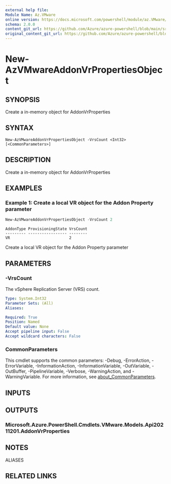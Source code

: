 ```yaml
---
external help file: 
Module Name: Az.VMware
online version: https://docs.microsoft.com/powershell/module/az.VMware/new-AzVMwareAddonVrPropertiesObject
schema: 2.0.0
content_git_url: https://github.com/Azure/azure-powershell/blob/main/src/VMware/help/New-AzVMwareAddonVrPropertiesObject.md
original_content_git_url: https://github.com/Azure/azure-powershell/blob/main/src/VMware/help/New-AzVMwareAddonVrPropertiesObject.md
---
```


# New-AzVMwareAddonVrPropertiesObject

## SYNOPSIS
Create a in-memory object for AddonVrProperties

## SYNTAX

```
New-AzVMwareAddonVrPropertiesObject -VrsCount <Int32> [<CommonParameters>]
```

## DESCRIPTION
Create a in-memory object for AddonVrProperties

## EXAMPLES

### Example 1: Create a local VR object for the Addon Property parameter
```powershell
New-AzVMwareAddonVrPropertiesObject -VrsCount 2
```
```output
AddonType ProvisioningState VrsCount
--------- ----------------- --------
VR                          2
```

Create a local VR object for the Addon Property parameter

## PARAMETERS

### -VrsCount
The vSphere Replication Server (VRS) count.

```yaml
Type: System.Int32
Parameter Sets: (All)
Aliases:

Required: True
Position: Named
Default value: None
Accept pipeline input: False
Accept wildcard characters: False
```

### CommonParameters
This cmdlet supports the common parameters: -Debug, -ErrorAction, -ErrorVariable, -InformationAction, -InformationVariable, -OutVariable, -OutBuffer, -PipelineVariable, -Verbose, -WarningAction, and -WarningVariable. For more information, see [about_CommonParameters](http://go.microsoft.com/fwlink/?LinkID=113216).

## INPUTS

## OUTPUTS

### Microsoft.Azure.PowerShell.Cmdlets.VMware.Models.Api20211201.AddonVrProperties

## NOTES

ALIASES

## RELATED LINKS

